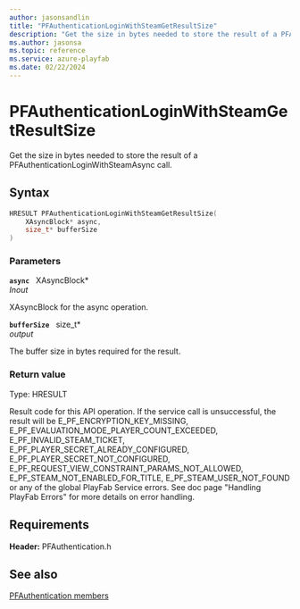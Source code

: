 ```yaml
---
author: jasonsandlin
title: "PFAuthenticationLoginWithSteamGetResultSize"
description: "Get the size in bytes needed to store the result of a PFAuthenticationLoginWithSteamAsync call."
ms.author: jasonsa
ms.topic: reference
ms.service: azure-playfab
ms.date: 02/22/2024
---
```


# PFAuthenticationLoginWithSteamGetResultSize  

Get the size in bytes needed to store the result of a PFAuthenticationLoginWithSteamAsync call.  

## Syntax  
  
```cpp
HRESULT PFAuthenticationLoginWithSteamGetResultSize(  
    XAsyncBlock* async,  
    size_t* bufferSize  
)  
```  
  
### Parameters  
  
**`async`** &nbsp; XAsyncBlock*  
*_Inout_*  
  
XAsyncBlock for the async operation.  
  
**`bufferSize`** &nbsp; size_t*  
*output*  
  
The buffer size in bytes required for the result.  
  
  
### Return value
Type: HRESULT
  
Result code for this API operation. If the service call is unsuccessful, the result will be E_PF_ENCRYPTION_KEY_MISSING, E_PF_EVALUATION_MODE_PLAYER_COUNT_EXCEEDED, E_PF_INVALID_STEAM_TICKET, E_PF_PLAYER_SECRET_ALREADY_CONFIGURED, E_PF_PLAYER_SECRET_NOT_CONFIGURED, E_PF_REQUEST_VIEW_CONSTRAINT_PARAMS_NOT_ALLOWED, E_PF_STEAM_NOT_ENABLED_FOR_TITLE, E_PF_STEAM_USER_NOT_FOUND or any of the global PlayFab Service errors. See doc page "Handling PlayFab Errors" for more details on error handling.
  
  
## Requirements  
  
**Header:** PFAuthentication.h
  
## See also  
[PFAuthentication members](../pfauthentication_members.md)  

  
  
